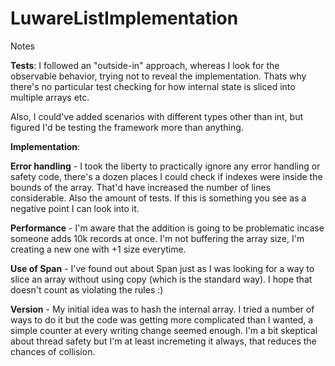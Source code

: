 # LuwareListImplementation

Notes

<b>Tests</b>: 
I followed an "outside-in" approach, whereas I look for the observable behavior, trying not to reveal the implementation. Thats why there's no particular test checking for how
internal state is sliced into multiple arrays etc. 

Also, I could've added scenarios with different types other than int, but figured I'd be testing the framework more than anything.

<b>Implementation</b>:

  <b>Error handling</b> - I took the liberty to practically ignore any error handling or safety code, there's a dozen places I could check if indexes were inside the bounds of the array. 
  That'd have increased the number of lines considerable. Also the amount of tests. If this is something you see as a negative point I can look into it.
  
  <b>Performance</b> - I'm aware that the addition is going to be problematic incase someone adds 10k records at once. I'm not buffering the array size, I'm creating a new one with +1 size 
  everytime. 
  
  <b>Use of Span</b> - I've found out about Span just as I was looking for a way to slice an array without using copy (which is the standard way). I hope that doesn't count as violating the rules :)
  
  <b>Version</b> - My initial idea was to hash the internal array. I tried a number of ways to do it but the code was getting more complicated than I wanted, a simple counter at every writing
  change seemed enough. I'm a bit skeptical about thread safety but I'm  at least incremeting it always, that reduces the chances of collision. 
